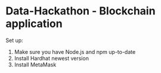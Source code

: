 # Data-Hackathon - Blockchain application
Set up:
1. Make sure you have Node.js and npm up-to-date
2. Install Hardhat newest version
3. Install MetaMask
